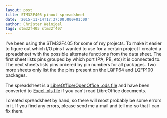```yaml
---
layout: post
title: STM32F405 pinout spreadsheet
date: '2015-11-14T17:37:00.000+01:00'
author: Christer Weinigel
tags: stm32f405 stm32f407
---
```


I've been using the STM32F405 for some of my projects.  To make it
easier to figure out which I/O pins I wanted to use for a certain
project I created a spreadsheet with the possible alternate functions
from the data sheet.  The first sheet lists pins grouped by which port
(PA, PB, etc) it is connected to.  The next sheets lists pins ordered
by pin numbers for all packages.  Two more sheets only list the the
pins present on the LQFP64 and LQFP100 packages.

The spreadsheet is a [LibreOffice/OpenOffice .ods
file]({{site.url}}/documents/stm32f405-pinout.ods) and have been
converted to [Excel .xls
file]({{site.url}}/documents/stm32f405-pinout.xls) if you can't read
LibreOffice documents.

I created spreadsheet by hand, so there will most probably be some
errors in it.  If you find any errors, please send me a mail and tell
me so that I can fix them.
